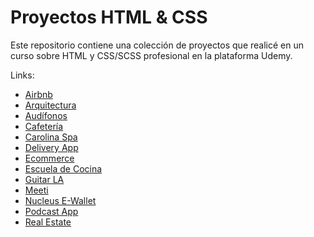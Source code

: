 # Proyectos HTML & CSS

Este repositorio contiene una colección de proyectos que realicé en un curso sobre HTML y CSS/SCSS profesional en la plataforma Udemy.

Links:

- [Airbnb](https://airbnb-jmgg.netlify.app)
- [Arquitectura](https://arquitectura-jmgg.netlify.app)
- [Audífonos](https://techpro-jmgg.netlify.app)
- [Cafetería](https://cafeteria-jmgg.netlify.app)
- [Carolina Spa](https://spa-jmgg.netlify.app)
- [Delivery App](https://deliveryapp-jmgg.netlify.app)
- [Ecommerce](https://ecommerce-jmgg.netlify.app)
- [Escuela de Cocina](https://escuela-cocina-jmgg.netlify.app)
- [Guitar LA](https://guitars-jmgg.netlify.app)
- [Meeti](https://meeti-jmgg.netlify.app)
- [Nucleus E-Wallet](https://nucleus-ewallet-jmgg.netlify.app)
- [Podcast App](https://podcast-app-jmgg.netlify.app)
- [Real Estate](https://realstate-jmgg.netlify.app)
